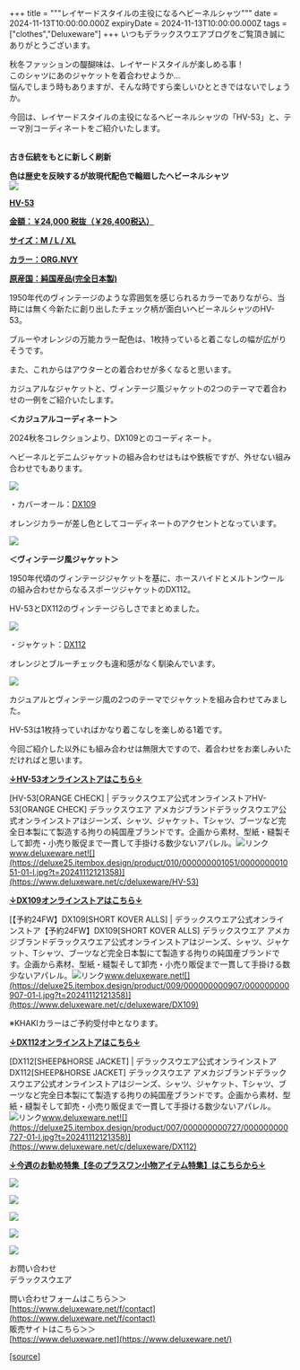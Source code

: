 +++
title = """レイヤードスタイルの主役になるヘビーネルシャツ"""
date = 2024-11-13T10:00:00.000Z
expiryDate = 2024-11-13T10:00:00.000Z
tags = ["clothes","Deluxeware"]
+++
いつもデラックスウエアブログをご覧頂き誠にありがとうございます。  
  
  
秋冬ファッションの醍醐味は、レイヤードスタイルが楽しめる事！  
このシャツにあのジャケットを着合わせようか…  
悩んでしまう時もありますが、そんな時ですら楽しいひとときではないでしょうか。  
  
  
今回は、レイヤードスタイルの主役になるヘビーネルシャツの「HV-53」と、テーマ別コーディネートをご紹介いたします。  
 

**古き伝統をもとに新しく刷新**

**色は歴史を反映するが故現代配色で輪廻したヘビーネルシャツ**  
[![](https://stat.ameba.jp/user_images/20241113/11/deluxeware/c3/a8/j/o0800100015509468063.jpg)](https://www.deluxeware.net/c/deluxeware/HV-53)

**[HV-53](https://www.deluxeware.net/c/deluxeware/HV-53)**

**[金額：￥24,000 税抜（￥26,400税込）](https://www.deluxeware.net/c/deluxeware/HV-53)**

**[サイズ：M / L / XL](https://www.deluxeware.net/c/deluxeware/HV-53)**

**[カラー：ORG.NVY](https://www.deluxeware.net/c/deluxeware/HV-53)**

**[原産国：純国産品(完全日本製)](https://www.deluxeware.net/c/deluxeware/HV-53)**

1950年代のヴィンテージのような雰囲気を感じられるカラーでありながら、当時には無く今新たに創り出したチェック柄が面白いヘビーネルシャツのHV-53。

ブルーやオレンジの万能カラー配色は、1枚持っていると着こなしの幅が広がりそうです。

また、これからはアウターとの着合わせが多くなると思います。

カジュアルなジャケットと、ヴィンテージ風ジャケットの2つのテーマで着合わせの一例をご紹介いたします。

**＜カジュアルコーディネート＞**

2024秋冬コレクションより、DX109とのコーディネート。

ヘビーネルとデニムジャケットの組み合わせはもはや鉄板ですが、外せない組み合わせでもあります。

[![](https://stat.ameba.jp/user_images/20241113/11/deluxeware/ac/06/j/o0800100015509468068.jpg)](https://stat.ameba.jp/user_images/20241113/11/deluxeware/ac/06/j/o0800100015509468068.jpg)

・カバーオール：[DX109](https://www.deluxeware.net/c/deluxeware/DX109)

オレンジカラーが差し色としてコーディネートのアクセントとなっています。

[![](https://stat.ameba.jp/user_images/20241113/11/deluxeware/6e/e5/j/o0800100015509468070.jpg)](https://stat.ameba.jp/user_images/20241113/11/deluxeware/6e/e5/j/o0800100015509468070.jpg)

**＜ヴィンテージ風ジャケット＞**

1950年代頃のヴィンテージジャケットを基に、ホースハイドとメルトンウールの組み合わせからなるスポーツジャケットのDX112。

HV-53とDX112のヴィンテージらしさでまとめました。

[![](https://stat.ameba.jp/user_images/20241113/11/deluxeware/80/a6/j/o0800100015509468072.jpg)](https://stat.ameba.jp/user_images/20241113/11/deluxeware/80/a6/j/o0800100015509468072.jpg)

・ジャケット：[DX112](https://www.deluxeware.net/c/deluxeware/DX112)

オレンジとブルーチェックも違和感がなく馴染んでいます。

[![](https://stat.ameba.jp/user_images/20241113/11/deluxeware/a2/72/j/o0800100015509468073.jpg)](https://stat.ameba.jp/user_images/20241113/11/deluxeware/a2/72/j/o0800100015509468073.jpg)

カジュアルとヴィンテージ風の2つのテーマでジャケットを組み合わせてみました。

HV-53は1枚持っていればかなり着こなしを楽しめる1着です。

今回ご紹介した以外にも組み合わせは無限大ですので、着合わせをお楽しみいただければと思います。

**[↓HV-53オンラインストアはこちら↓](https://www.deluxeware.net/c/deluxeware/HV-53)**

[HV-53\[ORANGE CHECK\] | デラックスウエア公式オンラインストアHV-53\[ORANGE CHECK\] デラックスウエア アメカジブランドデラックスウエア公式オンラインストアはジーンズ、シャツ、ジャケット、Tシャツ、ブーツなど完全日本製にて製造する拘りの純国産ブランドです。企画から素材、型紙・縫製そして卸売・小売り販促まで一貫して手掛ける数少ないアパレル。![リンク](https://c.stat100.ameba.jp/ameblo/symbols/v3.20.0/svg/gray/editor_link.svg)www.deluxeware.net![](https://deluxe25.itembox.design/product/010/000000001051/000000001051-01-l.jpg?t=20241112121358)](https://www.deluxeware.net/c/deluxeware/HV-53)

**[↓DX109オンラインストアはこちら↓](https://www.deluxeware.net/c/deluxeware/DX109)**

[【予約24FW】DX109\[SHORT KOVER ALLS\] | デラックスウエア公式オンラインストア【予約24FW】DX109\[SHORT KOVER ALLS\] デラックスウエア アメカジブランドデラックスウエア公式オンラインストアはジーンズ、シャツ、ジャケット、Tシャツ、ブーツなど完全日本製にて製造する拘りの純国産ブランドです。企画から素材、型紙・縫製そして卸売・小売り販促まで一貫して手掛ける数少ないアパレル。![リンク](https://c.stat100.ameba.jp/ameblo/symbols/v3.20.0/svg/gray/editor_link.svg)www.deluxeware.net![](https://deluxe25.itembox.design/product/009/000000000907/000000000907-01-l.jpg?t=20241112121358)](https://www.deluxeware.net/c/deluxeware/DX109)

※KHAKIカラーはご予約受付中となります。

**[↓DX112オンラインストアはこちら↓](https://www.deluxeware.net/c/deluxeware/DX112)**

[DX112\[SHEEP&HORSE JACKET\] | デラックスウエア公式オンラインストアDX112\[SHEEP&HORSE JACKET\] デラックスウエア アメカジブランドデラックスウエア公式オンラインストアはジーンズ、シャツ、ジャケット、Tシャツ、ブーツなど完全日本製にて製造する拘りの純国産ブランドです。企画から素材、型紙・縫製そして卸売・小売り販促まで一貫して手掛ける数少ないアパレル。![リンク](https://c.stat100.ameba.jp/ameblo/symbols/v3.20.0/svg/gray/editor_link.svg)www.deluxeware.net![](https://deluxe25.itembox.design/product/007/000000000727/000000000727-01-l.jpg?t=20241112121358)](https://www.deluxeware.net/c/deluxeware/DX112)

[**↓今週のお勧め特集【冬のプラスワン小物アイテム特集】はこちらから↓**](https://www.deluxeware.net/c/tokusyu2)

[![](https://stat.ameba.jp/user_images/20241113/16/deluxeware/9c/6b/j/o0800080015509560785.jpg?caw=800)](https://www.deluxeware.net/c/tokusyu2)

[![](https://stat.ameba.jp/user_images/20240614/12/deluxeware/fb/b4/j/o0800026015451324172.jpg?caw=800)](https://www.deluxeware.net/c/2024FWreserveall)

[![](https://stat.ameba.jp/user_images/20240315/15/deluxeware/04/7f/j/o0800026015413271803.jpg?caw=800)](https://www.instagram.com/deluxeware/?hl=ja)

[![](https://stat.ameba.jp/user_images/20220415/12/deluxeware/3b/ce/j/o0800026015103175481.jpg?caw=800)](https://www.deluxeware.net/f/headstore)

[![](https://stat.ameba.jp/user_images/20220415/12/deluxeware/d7/c6/j/o0800026015103175487.jpg?caw=800)](https://www.deluxeware.net/)

お問い合わせ  
デラックスウエア

問い合わせフォームはこちら＞＞  
[https://www.deluxeware.net/f/contact](https://www.deluxeware.net/f/contact)  
販売サイトはこちら＞＞  
[https://www.deluxeware.net](https://www.deluxeware.net/)

[[source]](https://ameblo.jp/deluxeware/entry-12874852684.html)
